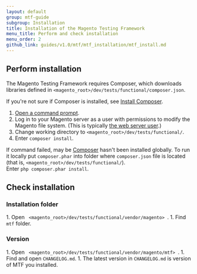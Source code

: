 ```yaml
---
layout: default
group: mtf-guide
subgroup: Installation
title: Installation of the Magento Testing Framework
menu_title: Perform and check installation
menu_order: 2
github_link: guides/v1.0/mtf/mtf_installation/mtf_install.md
---
```

<h2 id="mtf_install_pre">Perform installation</h2>


The Magento Testing Framework requires Composer, which downloads libraries defined in <code>&lt;magento_root&gt;/dev/tests/functional/composer.json</code>.

<div class="bs-callout bs-callout-info" id="info">
  <p>If you're not sure if Composer is installed, see <a href="{{ site.gdeurl }}install-gde/install/composer-clone.html#instgde-prereq-compose-install">Install Composer</a>.</p>
</div>

1.    <a href="{{ site.gdeurl }}install-gde/basics/basics_login.html">Open a command prompt</a>.
1.    Log in to your Magento server as a user with permissions to modify the Magento file system. (This is typically <a href="{{ site.gdeurl }}install-gde//install/prepare-install.html#install-update-depend-apache">the web server user</a>.)
1.    Change working directory to <code>&lt;magento_root&gt;/dev/tests/functional/</code>.
1.    Enter <code>composer install</code>.

<div class="bs-callout bs-callout-info" id="info">
  <p>If command failed, may be <a href="https://getcomposer.org">Composer</a> hasn't been installed globally. To run it locally put <code>composer.phar</code> into folder where <code>composer.json</code> file is located (that is, <code>&lt;magento_root&gt;/dev/tests/functional/</code>).<br/>
Enter <code>php composer.phar install</code>.</p>
</div>

<h2 id="mtf_install_pre">Check installation</h2>
<h3 id="mtf_install_pre">Installation folder</h3>
1.    Open <code> &lt;magento_root>/dev/tests/functional/vendor/magento&gt; </code>.
1.    Find <code>mtf</code> folder.

<h3 id="mtf_install_pre">Version</h3>
1.    Open <code> &lt;magento_root>/dev/tests/functional/vendor/magento/mtf&gt; </code>.
1.    Find and open <code>CHANGELOG.md</code>.
1.    The latest version in <code>CHANGELOG.md</code> is version of MTF you installed.